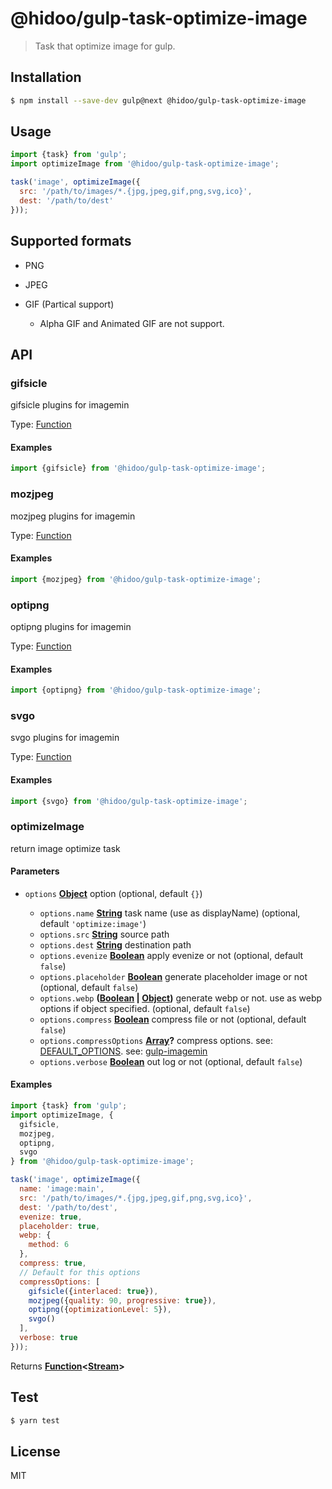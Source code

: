 # @hidoo/gulp-task-optimize-image

> Task that optimize image for gulp.

## Installation

```sh
$ npm install --save-dev gulp@next @hidoo/gulp-task-optimize-image
```

## Usage

```js
import {task} from 'gulp';
import optimizeImage from '@hidoo/gulp-task-optimize-image';

task('image', optimizeImage({
  src: '/path/to/images/*.{jpg,jpeg,gif,png,svg,ico}',
  dest: '/path/to/dest'
}));
```

## Supported formats

*   PNG
*   JPEG
*   GIF (Partical support)

    *   Alpha GIF and Animated GIF are not support.

## API

<!-- Generated by documentation.js. Update this documentation by updating the source code. -->

### gifsicle

gifsicle plugins for imagemin

Type: [Function](https://developer.mozilla.org/docs/Web/JavaScript/Reference/Statements/function)

#### Examples

```javascript
import {gifsicle} from '@hidoo/gulp-task-optimize-image';
```

### mozjpeg

mozjpeg plugins for imagemin

Type: [Function](https://developer.mozilla.org/docs/Web/JavaScript/Reference/Statements/function)

#### Examples

```javascript
import {mozjpeg} from '@hidoo/gulp-task-optimize-image';
```

### optipng

optipng plugins for imagemin

Type: [Function](https://developer.mozilla.org/docs/Web/JavaScript/Reference/Statements/function)

#### Examples

```javascript
import {optipng} from '@hidoo/gulp-task-optimize-image';
```

### svgo

svgo plugins for imagemin

Type: [Function](https://developer.mozilla.org/docs/Web/JavaScript/Reference/Statements/function)

#### Examples

```javascript
import {svgo} from '@hidoo/gulp-task-optimize-image';
```

### optimizeImage

return image optimize task

#### Parameters

*   `options` **[Object](https://developer.mozilla.org/docs/Web/JavaScript/Reference/Global_Objects/Object)** option (optional, default `{}`)

    *   `options.name` **[String](https://developer.mozilla.org/docs/Web/JavaScript/Reference/Global_Objects/String)** task name (use as displayName) (optional, default `'optimize:image'`)
    *   `options.src` **[String](https://developer.mozilla.org/docs/Web/JavaScript/Reference/Global_Objects/String)** source path
    *   `options.dest` **[String](https://developer.mozilla.org/docs/Web/JavaScript/Reference/Global_Objects/String)** destination path
    *   `options.evenize` **[Boolean](https://developer.mozilla.org/docs/Web/JavaScript/Reference/Global_Objects/Boolean)** apply evenize or not (optional, default `false`)
    *   `options.placeholder` **[Boolean](https://developer.mozilla.org/docs/Web/JavaScript/Reference/Global_Objects/Boolean)** generate placeholder image or not (optional, default `false`)
    *   `options.webp` **([Boolean](https://developer.mozilla.org/docs/Web/JavaScript/Reference/Global_Objects/Boolean) | [Object](https://developer.mozilla.org/docs/Web/JavaScript/Reference/Global_Objects/Object))** generate webp or not. use as webp options if object specified. (optional, default `false`)
    *   `options.compress` **[Boolean](https://developer.mozilla.org/docs/Web/JavaScript/Reference/Global_Objects/Boolean)** compress file or not (optional, default `false`)
    *   `options.compressOptions` **[Array](https://developer.mozilla.org/docs/Web/JavaScript/Reference/Global_Objects/Array)?** compress options.
        see: [DEFAULT_OPTIONS](./src/index.js).
        see: [gulp-imagemin](https://www.npmjs.com/package/gulp-imagemin)
    *   `options.verbose` **[Boolean](https://developer.mozilla.org/docs/Web/JavaScript/Reference/Global_Objects/Boolean)** out log or not (optional, default `false`)

#### Examples

```javascript
import {task} from 'gulp';
import optimizeImage, {
  gifsicle,
  mozjpeg,
  optipng,
  svgo
} from '@hidoo/gulp-task-optimize-image';

task('image', optimizeImage({
  name: 'image:main',
  src: '/path/to/images/*.{jpg,jpeg,gif,png,svg,ico}',
  dest: '/path/to/dest',
  evenize: true,
  placeholder: true,
  webp: {
    method: 6
  },
  compress: true,
  // Default for this options
  compressOptions: [
    gifsicle({interlaced: true}),
    mozjpeg({quality: 90, progressive: true}),
    optipng({optimizationLevel: 5}),
    svgo()
  ],
  verbose: true
}));
```

Returns **[Function](https://developer.mozilla.org/docs/Web/JavaScript/Reference/Statements/function)<[Stream](https://nodejs.org/api/stream.html)>** 

## Test

```sh
$ yarn test
```

## License

MIT

